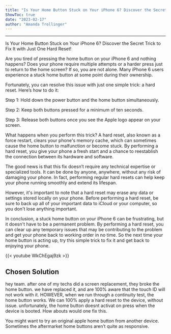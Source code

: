 ```yaml
---
title: "Is Your Home Button Stuck on Your iPhone 6? Discover the Secret Trick to Fix It with Just One Hard Reset!"
ShowToc: true 
date: "2023-02-17"
author: "Amanda Trollinger"
---
```

*****
Is Your Home Button Stuck on Your iPhone 6? Discover the Secret Trick to Fix It with Just One Hard Reset!

Are you tired of pressing the home button on your iPhone 6 and nothing happens? Does your phone require multiple attempts or a harder press just to return to the home screen? If so, you are not alone. Many iPhone 6 users experience a stuck home button at some point during their ownership.

Fortunately, you can resolve this issue with just one simple trick: a hard reset. Here’s how to do it:

Step 1: Hold down the power button and the home button simultaneously.

Step 2: Keep both buttons pressed for a minimum of ten seconds.

Step 3: Release both buttons once you see the Apple logo appear on your screen.

What happens when you perform this trick? A hard reset, also known as a force restart, clears your phone's memory cache, which can sometimes cause the home button to malfunction or become stuck. By performing a hard reset, you give your phone a fresh start and a chance to reestablish the connection between its hardware and software.

The good news is that this fix doesn’t require any technical expertise or specialized tools. It can be done by anyone, anywhere, without any risk of damaging your phone. In fact, performing regular hard resets can help keep your phone running smoothly and extend its lifespan.

However, it's important to note that a hard reset may erase any data or settings stored locally on your phone. Before performing a hard reset, be sure to back up all of your important data to iCloud or your computer, so you don't lose anything important.

In conclusion, a stuck home button on your iPhone 6 can be frustrating, but it doesn't have to be a permanent problem. By performing a hard reset, you can clear up any temporary issues that may be contributing to the problem and get your phone back to working order in no time. So the next time your home button is acting up, try this simple trick to fix it and get back to enjoying your phone.

{{< youtube WkChEgaj9zk >}} 



## Chosen Solution
 hey team.
after one of my techs did a screen replacement, they broke the home button. we have replaced it, and are 100% aware that the touch ID will not work with it.
HOWEVER, when we run through a continuity test, the home button works. We can 100% apply a hard reset to the device, without issue. unfortunately, the home button doesnt activat on press when the device is booted.
How abouts would one fix this.

 You might want to try an original apple home button from another device. Sometimes the aftermarket home buttons aren’t quite as responsive.




